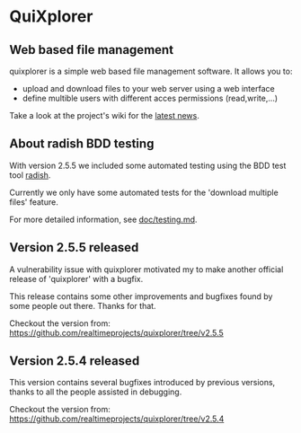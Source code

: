 # QuiXplorer 
## Web based file management

quixplorer is a simple web based file management software. It allows you to:

- upload and download files to your web server using a web interface
- define multible users with different acces permissions (read,write,...)

Take a look at the project's wiki for the [latest news](https://github.com/realtimeprojects/quixplorer/wiki/News "quixplorer news").

## About radish BDD testing

With version 2.5.5 we included some automated testing
using the BDD test tool [radish](https://github.com/timofurrer/radish/blob/master/README.md).

Currently we only have some automated tests for the 'download multiple files' feature.

For more detailed information, see [doc/testing.md](doc/testing.md).

## Version 2.5.5 released

A vulnerability issue with quixplorer motivated my to make
another official release of 'quixplorer' with a bugfix.

This release contains some other improvements and bugfixes found
by some people out there. Thanks for that.

Checkout the version from: https://github.com/realtimeprojects/quixplorer/tree/v2.5.5

## Version 2.5.4 released

This version contains several bugfixes introduced by previous versions,
thanks to all the people assisted in debugging.

Checkout the version from: https://github.com/realtimeprojects/quixplorer/tree/v2.5.4
